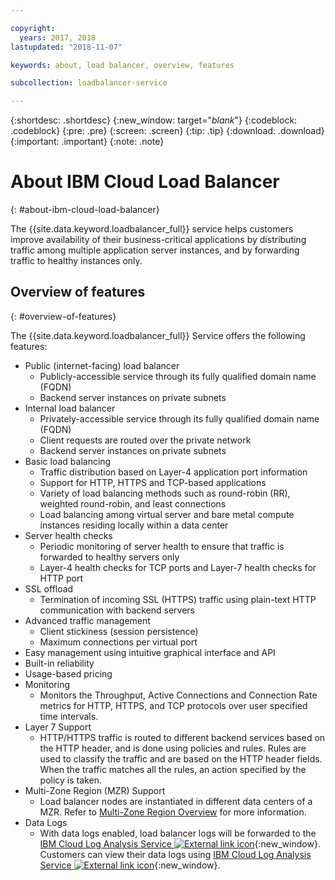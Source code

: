 ```yaml
---

copyright:
  years: 2017, 2018
lastupdated: "2018-11-07"

keywords: about, load balancer, overview, features

subcollection: loadbalancer-service

---
```


{:shortdesc: .shortdesc}
{:new_window: target="_blank_"}
{:codeblock: .codeblock}
{:pre: .pre}
{:screen: .screen}
{:tip: .tip}
{:download: .download}
{:important: .important}
{:note: .note}

# About IBM Cloud Load Balancer
{: #about-ibm-cloud-load-balancer}

The {{site.data.keyword.loadbalancer_full}} service helps customers improve availability of their business-critical applications by distributing traffic among multiple application server instances, and by forwarding traffic to healthy instances only.

## Overview of features
{: #overview-of-features}

The {{site.data.keyword.loadbalancer_full}} Service offers the following features:

* Public (internet-facing) load balancer
	* Publicly-accessible service through its fully qualified domain name (FQDN)
	* Backend server instances on private subnets
* Internal load balancer
	* Privately-accessible service through its fully qualified domain name (FQDN)
	* Client requests are routed over the private network
	* Backend server instances on private subnets
* Basic load balancing
	* Traffic distribution based on Layer-4 application port information
	* Support for HTTP, HTTPS and TCP-based applications
	* Variety of load balancing methods such as round-robin (RR), weighted round-robin, and least connections
	* Load balancing among virtual server and bare metal compute instances residing locally within a data center
* Server health checks
	* Periodic monitoring of server health to ensure that traffic is forwarded to healthy servers only
	* Layer-4 health checks for TCP ports and Layer-7 health checks for HTTP port
* SSL offload
	* Termination of incoming SSL (HTTPS) traffic using plain-text HTTP communication with backend servers
* Advanced traffic management
	* Client stickiness (session persistence)
	* Maximum connections per virtual port
* Easy management using intuitive graphical interface and API
* Built-in reliability
* Usage-based pricing
* Monitoring
    * Monitors the Throughput, Active Connections and Connection Rate metrics for HTTP, HTTPS, and TCP protocols over user specified time intervals. 
* Layer 7 Support
    * HTTP/HTTPS traffic is routed to different backend services based on the HTTP header, and is done using policies and rules. Rules are used to classify the traffic and are based on the HTTP header fields. When the traffic matches all the rules, an action specified by the policy is taken.
* Multi-Zone Region (MZR) Support
    * Load balancer nodes are instantiated in different data centers of a MZR. Refer to [Multi-Zone Region Overview](/docs/loadbalancer-service?topic=loadbalancer-service-multi-zone-region-mzr-overview) for more information.
* Data Logs
    * With data logs enabled, load balancer logs will be forwarded to the [IBM Cloud Log Analysis Service ![External link icon](../../icons/launch-glyph.svg "External link icon")](https://console.bluemix.net/catalog/services/log-analysis){:new_window}. Customers can view their data logs using [IBM Cloud Log Analysis Service ![External link icon](../../icons/launch-glyph.svg "External link icon")](https://console.bluemix.net/catalog/services/log-analysis){:new_window}.
